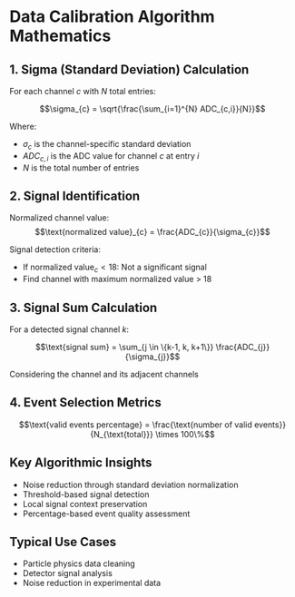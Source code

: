 # Data Calibration Algorithm Mathematics

## 1. Sigma (Standard Deviation) Calculation

For each channel $c$ with $N$ total entries:

$$\sigma_{c} = \sqrt{\frac{\sum_{i=1}^{N} ADC_{c,i}}{N}}$$

Where:
- $\sigma_{c}$ is the channel-specific standard deviation
- $ADC_{c,i}$ is the ADC value for channel $c$ at entry $i$
- $N$ is the total number of entries

## 2. Signal Identification

Normalized channel value:
$$\text{normalized value}_{c} = \frac{ADC_{c}}{\sigma_{c}}$$

Signal detection criteria:
- If $\text{normalized value}_{c} < 18$: Not a significant signal
- Find channel with maximum normalized value > 18

## 3. Signal Sum Calculation

For a detected signal channel $k$:

$$\text{signal sum} = \sum_{j \in \{k-1, k, k+1\}} \frac{ADC_{j}}{\sigma_{j}}$$

Considering the channel and its adjacent channels

## 4. Event Selection Metrics

$$\text{valid events percentage} = \frac{\text{number of valid events}}{N_{\text{total}}} \times 100\%$$

## Key Algorithmic Insights
- Noise reduction through standard deviation normalization
- Threshold-based signal detection
- Local signal context preservation
- Percentage-based event quality assessment

## Typical Use Cases
- Particle physics data cleaning
- Detector signal analysis
- Noise reduction in experimental data
